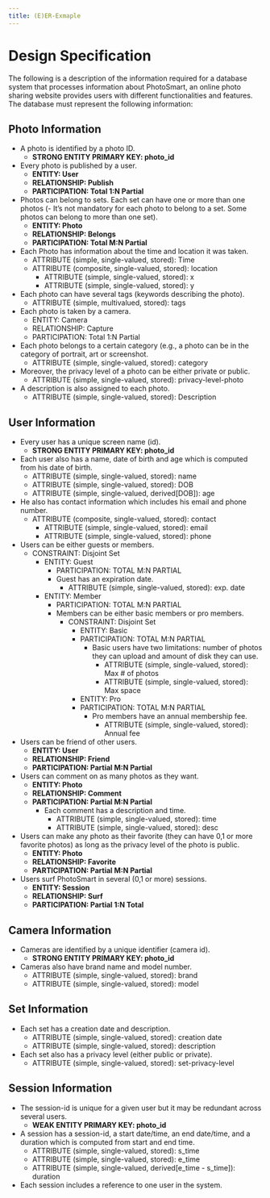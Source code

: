 ```yaml
---
title: (E)ER-Exmaple
---
```


# Design Specification

The following is a description of the information required for a database system
that processes information about PhotoSmart, an online photo sharing website
provides users with different functionalities and features.
The database must represent the following information:  


## Photo Information

- A photo is identified by a photo ID.
  - **STRONG ENTITY PRIMARY KEY: photo_id**
- Every photo is published by a user.
  - **ENTITY: User** 
  - **RELATIONSHIP: Publish**
  - **PARTICIPATION: Total 1:N Partial**
- Photos can belong to sets. Each set can have one or more than one photos (- It’s not mandatory for each photo to belong to a set. Some photos can belong to more than one set).
  - **ENTITY: Photo** 
  - **RELATIONSHIP: Belongs**
  - **PARTICIPATION: Total M:N Partial**
- Each Photo has information about the time and location it was taken.
  - ATTRIBUTE (simple, single-valued, stored): Time
  - ATTRIBUTE (composite, single-valued, stored): location
    - ATTRIBUTE (simple, single-valued, stored): x
    - ATTRIBUTE (simple, single-valued, stored): y
- Each photo can have several tags (keywords describing the photo).
  - ATTRIBUTE (simple, multivalued, stored): tags
- Each photo is taken by a camera.
  - ENTITY: Camera
  - RELATIONSHIP: Capture
  - PARTICIPATION: Total 1:N Partial
- Each photo belongs to a certain category (e.g., a photo can be in the category of portrait, art or screenshot.
  - ATTRIBUTE (simple, single-valued, stored): category
- Moreover, the privacy level of a photo can be either private or public.
  - ATTRIBUTE (simple, single-valued, stored): privacy-level-photo
- A description is also assigned to each photo.
  - ATTRIBUTE (simple, single-valued, stored): Description

## User Information

- Every user has a unique screen name (id).
  - **STRONG ENTITY PRIMARY KEY: photo_id**
- Each user also has a name, date of birth and age which is computed from his date of birth.
  - ATTRIBUTE (simple, single-valued, stored): name
  - ATTRIBUTE (simple, single-valued, stored): DOB
  - ATTRIBUTE (simple, single-valued, derived[DOB]): age
- He also has contact information which includes his email and phone number.
  - ATTRIBUTE (composite, single-valued, stored): contact
    - ATTRIBUTE (simple, single-valued, stored): email
    - ATTRIBUTE (simple, single-valued, stored): phone
- Users can be either guests or members.
  - CONSTRAINT: Disjoint Set
    - ENTITY: Guest
      - PARTICIPATION: TOTAL M:N PARTIAL
      - Guest has an expiration date.
        - ATTRIBUTE (simple, single-valued, stored): exp. date
    - ENTITY: Member
      - PARTICIPATION: TOTAL M:N PARTIAL
      - Members can be either basic members or pro members.
        - CONSTRAINT: Disjoint Set
          - ENTITY: Basic
          - PARTICIPATION: TOTAL M:N PARTIAL
            - Basic users have two limitations: number of photos they can upload and amount of disk they can use.
              - ATTRIBUTE (simple, single-valued, stored): Max # of photos
              - ATTRIBUTE (simple, single-valued, stored): Max space
          - ENTITY: Pro
          - PARTICIPATION: TOTAL M:N PARTIAL
            - Pro members have an annual membership fee.
              - ATTRIBUTE (simple, single-valued, stored): Annual fee
- Users can be friend of other users.
  - **ENTITY: User** 
  - **RELATIONSHIP: Friend**
  - **PARTICIPATION: Partial M:N Partial**
- Users can comment on as many photos as they want.
  - **ENTITY: Photo** 
  - **RELATIONSHIP: Comment**
  - **PARTICIPATION: Partial M:N Partial**
    - Each comment has a description and time.
      - ATTRIBUTE (simple, single-valued, stored): time
      - ATTRIBUTE (simple, single-valued, stored): desc
- Users can make any photo as their favorite (they can have 0,1 or more favorite photos) as long as the privacy level of the photo is public.
  - **ENTITY: Photo** 
  - **RELATIONSHIP: Favorite**
  - **PARTICIPATION: Partial M:N Partial**
- Users surf PhotoSmart in several (0,1 or more) sessions.
  - **ENTITY: Session** 
  - **RELATIONSHIP: Surf**
  - **PARTICIPATION: Partial 1:N Total**


## Camera Information

- Cameras are identified by a unique identifier (camera id).
  - **STRONG ENTITY PRIMARY KEY: photo_id**
- Cameras also have brand name and model number.
  - ATTRIBUTE (simple, single-valued, stored): brand
  - ATTRIBUTE (simple, single-valued, stored): model

## Set Information

- Each set has a creation date and description.
  - ATTRIBUTE (simple, single-valued, stored): creation date
  - ATTRIBUTE (simple, single-valued, stored): description
- Each set also has a privacy level (either public or private).
  - ATTRIBUTE (simple, single-valued, stored): set-privacy-level

## Session Information
- The session-id is unique for a given user but it may be redundant across several users.
  - **WEAK ENTITY PRIMARY KEY: photo_id**
- A session has a session-id, a start date/time, an end date/time, and a duration which is computed from start and end time.
  - ATTRIBUTE (simple, single-valued, stored): s_time
  - ATTRIBUTE (simple, single-valued, stored): e_time
  - ATTRIBUTE (simple, single-valued, derived[e_time - s_time]): duration
- Each session includes a reference to one user in the system.
